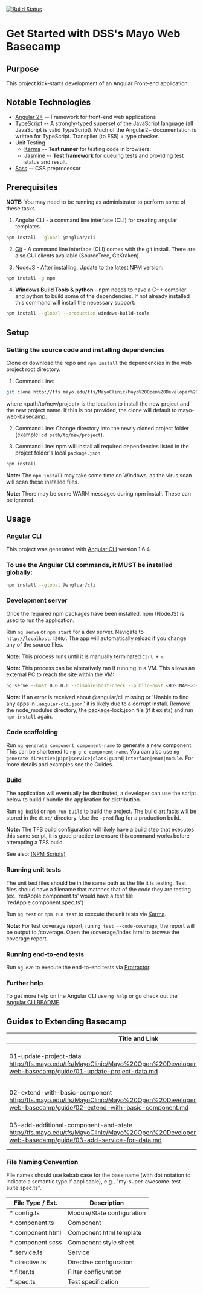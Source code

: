 [![Build Status](http://tfs.mayo.edu/tfs/MayoClinic/_apis/public/build/definitions/2f49d3e6-4c50-4efe-9a92-a45130cc4a0a/545/badge)](http://tfs/tfs/MayoClinic/Mayo%20Open%20Developer%20Network/_git/mayo-web-basecamp?path=%2F&version=GBdevelop&_a=contents)

# Get Started with DSS's Mayo Web Basecamp

## Purpose

This project kick-starts development of an Angular Front-end application.

## Notable Technologies

- [Angular 2+](https://angular.io/) -- Framework for front-end web applications
- [TypeScript](https://www.typescriptlang.org/) -- A strongly-typed superset of the JavaScript language (all JavaScript is valid TypeScript). Much of the Angular2+ documentation is written for TypeScript. Transpiler (to ES5) + type checker.
- Unit Testing
  - [Karma](https://karma-runner.github.io/0.13/index.html) -- __Test runner__ for testing code in browsers.
  - [Jasmine](https://jasmine.github.io/) -- __Test framework__ for queuing tests and providing test status and result.
- [Sass](http://sass-lang.com/) -- CSS preprocessor

## Prerequisites

__NOTE:__ You may need to be running as administrator to perform some of these tasks.

1. Angular CLI - a command line interface (CLI) for creating angular templates.

```bash
npm install --global @angluar/cli
```

2. [Git](https://git-scm.com/downloads) - A command line interface (CLI) comes with the git install.  There are also GUI clients available (SourceTree, GitKraken).

3. [NodeJS](https://nodejs.org/en/) - After installing, Update to the latest NPM
  version:
  ```bash
  npm install -g npm
  ```
4. **Windows Build Tools & python** - npm needs to have a C++ compiler and python to build some of the dependencies. If not already installed this command will install the necessary support:
  ```bash
  npm install --global --production windows-build-tools
  ```

## Setup

### Getting the source code and installing dependencies

Clone or download the repo and `npm install` the dependencies in the web project root directory.

1. Command Line:
  ```bash
  git clone http://tfs.mayo.edu/tfs/MayoClinic/Mayo%20Open%20Developer%20Network/_git/mayo-web-basecamp <path/to/new/project>
  ```
  where <path/to/new/project> is the location to install the new project and the new project name. If this is not provided, the clone will default to mayo-web-basecamp.

2. Command Line: Change directory into the newly cloned project folder (example: `cd path/to/new/project`).

3. Command Line: npm will install all required dependencies listed in the project folder's local `package.json`
  ```bash
  npm install
  ```

__Note:__ The `npm install` may take some time on Windows, as the virus scan will scan these installed files.

__Note:__ There may be some WARN messages during npm install. These can be ignored.

## Usage

### Angular CLI

This project was generated with [Angular CLI](https://github.com/angular/angular-cli) version 1.6.4.

### To use the Angular CLI commands, it MUST be installed globally:
```bash
npm install --global @angluar/cli
```

### Development server

Once the required npm packages have been installed, npm (NodeJS) is used to run the application.

Run `ng serve` or `npm start` for a dev server. Navigate to `http://localhost:4200/`. The app will automatically reload if you change any of the source files.

__Note:__ This process runs until it is manually terminated `Ctrl + c`

__Note:__ This process can be alteratively ran if running in a VM. This allows an external PC to reach the site within the VM:

```bash
ng serve --host 0.0.0.0 --disable-host-check --public-host <HOSTNAME>:<PORT>
```

__Note:__ If an error is received about @angular/cli missing or 'Unable to find any apps in `.angular-cli.json`.' it is likely due to a corrupt install. Remove the node_modules directory, the package-lock.json file (if it exists) and run `npm install` again.

### Code scaffolding

Run `ng generate component component-name` to generate a new component. This can be shortened to `ng g c component-name`. You can also use `ng generate directive|pipe|service|class|guard|interface|enum|module`. For more details and examples see the Guides.

### Build

The application will eventually be distributed, a developer can use the script below to build / bundle the application for distribution.

Run `ng build` or `npm run build` to build the project. The build artifacts will be stored in the `dist/` directory. Use the `-prod` flag for a production build.

__Note:__ The TFS build configuration will likely have a build step that executes this same script, it is good practice to ensure this command works before attempting a TFS build.

See also: [(NPM Scripts)](https://docs.npmjs.com/misc/scripts)

### Running unit tests

The unit test files should be in the same path as the file it is testing. Test files should have a filename that matches that of the code they are testing. (ex. 'redApple.component.ts' would have a test file 'redApple.component.spec.ts')

Run `ng test` or `npm run test` to execute the unit tests via [Karma](https://karma-runner.github.io).

__Note:__ For test coverage report, run `ng test --code-coverage`, the report will be output to /coverage. Open the /coverage/index.html to browse the coverage report.

### Running end-to-end tests

Run `ng e2e` to execute the end-to-end tests via [Protractor](http://www.protractortest.org/).

### Further help

To get more help on the Angular CLI use `ng help` or go check out the [Angular CLI README](https://github.com/angular/angular-cli/blob/master/README.md).

## Guides to Extending Basecamp

| Title and Link | Description |
| ---   | ---- |
| 01-update-project-data <http://tfs.mayo.edu/tfs/MayoClinic/Mayo%20Open%20Developer%20Network/_git/mayo-web-basecamp/guide/01-update-project-data.md> | Basic updates to make the project unique
| 02-extend-with-basic-component <http://tfs.mayo.edu/tfs/MayoClinic/Mayo%20Open%20Developer%20Network/_git/mayo-web-basecamp/guide/02-extend-with-basic-component.md> | Example of creating a new basic component
| 03-add-additional-component-and-state <http://tfs.mayo.edu/tfs/MayoClinic/Mayo%20Open%20Developer%20Network/_git/mayo-web-basecamp/guide/03-add-service-for-data.md> | Adding a service to populate data

### File Naming Convention

File names should use kebab case for the base name (with dot notation to indicate a semantic type if applicable), e.g., "my-super-awesome-test-suite.spec.ts".

|  File Type / Ext.  |  Description  |
|  ---  |  ---  |
|  *.config.ts  |  Module/State configuration  |
|  *.component.ts  |  Component |
|  *.component.html |  Component html template|
|  *.component.scss |  Component style sheet|
|  *.service.ts  |  Service |
|  *.directive.ts  |  Directive configuration  |
|  *.filter.ts  | Filter configuration
|  *.spec.ts  |  Test specification  |